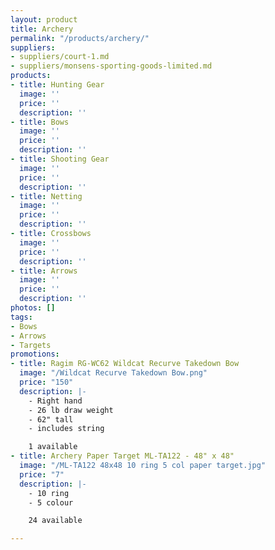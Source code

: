 ```yaml
---
layout: product
title: Archery
permalink: "/products/archery/"
suppliers:
- suppliers/court-1.md
- suppliers/monsens-sporting-goods-limited.md
products:
- title: Hunting Gear
  image: ''
  price: ''
  description: ''
- title: Bows
  image: ''
  price: ''
  description: ''
- title: Shooting Gear
  image: ''
  price: ''
  description: ''
- title: Netting
  image: ''
  price: ''
  description: ''
- title: Crossbows
  image: ''
  price: ''
  description: ''
- title: Arrows
  image: ''
  price: ''
  description: ''
photos: []
tags:
- Bows
- Arrows
- Targets
promotions:
- title: Ragim RG-WC62 Wildcat Recurve Takedown Bow
  image: "/Wildcat Recurve Takedown Bow.png"
  price: "150"
  description: |-
    - Right hand
    - 26 lb draw weight
    - 62" tall
    - includes string

    1 available
- title: Archery Paper Target ML-TA122 - 48" x 48"
  image: "/ML-TA122 48x48 10 ring 5 col paper target.jpg"
  price: "7"
  description: |-
    - 10 ring
    - 5 colour

    24 available

---
```

